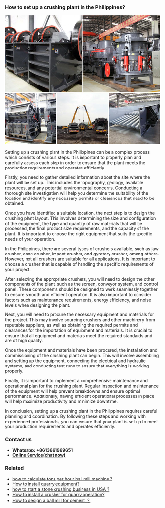 <h3>How to set up a crushing plant in the Philippines?</h3><img src='1701746002.jpg' alt=''><p>Setting up a crushing plant in the Philippines can be a complex process which consists of various steps. It is important to properly plan and carefully assess each step in order to ensure that the plant meets the production requirements and operates efficiently.</p><p>Firstly, you need to gather detailed information about the site where the plant will be set up. This includes the topography, geology, available resources, and any potential environmental concerns. Conducting a thorough site investigation will help you determine the suitability of the location and identify any necessary permits or clearances that need to be obtained.</p><p>Once you have identified a suitable location, the next step is to design the crushing plant layout. This involves determining the size and configuration of the equipment, the type and quantity of raw materials that will be processed, the final product size requirements, and the capacity of the plant. It is important to choose the right equipment that suits the specific needs of your operation.</p><p>In the Philippines, there are several types of crushers available, such as jaw crusher, cone crusher, impact crusher, and gyratory crusher, among others. However, not all crushers are suitable for all applications. It is important to choose a crusher that is capable of handling the specific requirements of your project.</p><p>After selecting the appropriate crushers, you will need to design the other components of the plant, such as the screen, conveyor system, and control panel. These components should be designed to work seamlessly together to ensure smooth and efficient operation. It is also important to consider factors such as maintenance requirements, energy efficiency, and noise levels when designing the plant.</p><p>Next, you will need to procure the necessary equipment and materials for the project. This may involve sourcing crushers and other machinery from reputable suppliers, as well as obtaining the required permits and clearances for the importation of equipment and materials. It is crucial to ensure that all equipment and materials meet the required standards and are of high quality.</p><p>Once the equipment and materials have been procured, the installation and commissioning of the crushing plant can begin. This will involve assembling and setting up the equipment, connecting the electrical and hydraulic systems, and conducting test runs to ensure that everything is working properly.</p><p>Finally, it is important to implement a comprehensive maintenance and operational plan for the crushing plant. Regular inspection and maintenance of the equipment will help prevent breakdowns and ensure optimal performance. Additionally, having efficient operational processes in place will help maximize productivity and minimize downtime.</p><p>In conclusion, setting up a crushing plant in the Philippines requires careful planning and coordination. By following these steps and working with experienced professionals, you can ensure that your plant is set up to meet your production requirements and operates efficiently.</p><h3>Contact us</h3><ul><li><strong>Whatsapp:&nbsp;<a href="https://wa.me/8613661969651">+8613661969651</a></strong></li><li><a href="https://swt.shibang-china.com/?git&amp;zhl&amp;How to set up a crushing plant in the Philippines"><strong>Online Service(chat now)</strong></a></li></ul><h3>Related</h3><ul><li><a href='how to calculate tons per hour ball mill machine .md'>how to calculate tons per hour ball mill machine ?</a></li><li><a href='How to install quarry equipment.md'>How to install quarry equipment?</a></li><li><a href='how to start a stone crushing business in USA .md'>how to start a stone crushing business in USA ?</a></li><li><a href='How to install a crusher for quarry operation.md'>How to install a crusher for quarry operation?</a></li><li><a href='How to design a ball mill for cement ？.md'>How to design a ball mill for cement ？</a></li></ul>